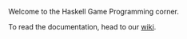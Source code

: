 Welcome to the Haskell Game Programming corner.

To read the documentation, head to our [wiki](http;//github.com/keera-studios/haskell-game-programming/wiki).
